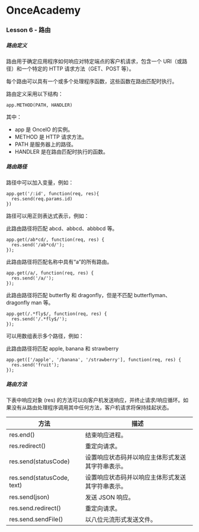 # OnceAcademy
### Lesson 6 - 路由    
##### 路由定义  

路由用于确定应用程序如何响应对特定端点的客户机请求，包含一个 URI（或路径）和一个特定的 HTTP 请求方法（GET、POST 等）。  
  
每个路由可以具有一个或多个处理程序函数，这些函数在路由匹配时执行。  
  
路由定义采用以下结构：  
  
    app.METHOD(PATH, HANDLER)

其中：  
- app 是 OnceIO 的实例。  
- METHOD 是 HTTP 请求方法。  
- PATH 是服务器上的路径。  
- HANDLER 是在路由匹配时执行的函数。

##### 路由路径  

路径中可以加入变量，例如：
    
    app.get('/:id', function(req, res){
      res.send(req.params.id)
    })

路径可以用正则表达式表示，例如：
  
此路由路径将匹配 abcd、abbcd、abbbcd 等。  

    app.get(/ab*cd/, function(req, res) {
      res.send('/ab*cd/');
    });  

此路由路径将匹配名称中具有“a”的所有路由。  

    app.get(/a/, function(req, res) {
      res.send('/a/');
    });

此路由路径将匹配 butterfly 和 dragonfly，但是不匹配 butterflyman、dragonfly man 等。  

    app.get(/.*fly$/, function(req, res) {
      res.send('/.*fly$/');
    });

可以用数组表示多个路径，例如：  
  
此路由路径将匹配 apple, banana 和 strawberry

    app.get(['/apple', '/banana', '/strawberry'], function(req, res) {
      res.send('fruit');
    });





##### 路由方法
下表中响应对象 (res) 的方法可以向客户机发送响应，并终止请求/响应循环。如果没有从路由处理程序调用其中任何方法，客户机请求将保持挂起状态。  
  
| 方法                       | 描述                                                |
| -------------------------- | --------------------------------------------------- |
| res.end()                  | 结束响应进程。                                      |
| res.redirect()             | 重定向请求。                                        |
| res.send(statusCode)       | 设置响应状态码并以响应主体形式发送其字符串表示。    |
| res.send(statusCode, text) | 设置响应状态码并以响应主体形式发送其字符串表示。    |
| res.send(json)             | 发送 JSON 响应。                                    |
| res.send.redirect()        | 重定向请求。                                        |
| res.send.sendFile()        | 以八位元流形式发送文件。                            |





